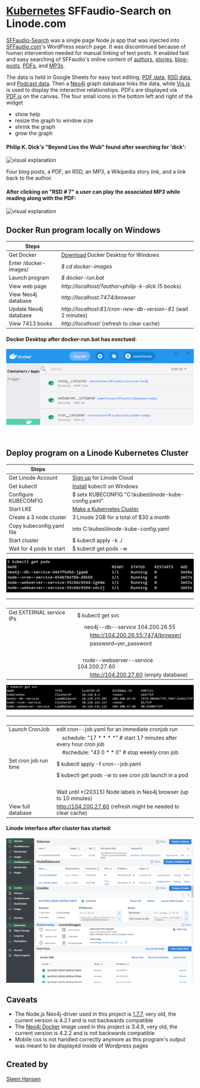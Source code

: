 

 
  


# [Kubernetes](https://www.linode.com/products/kubernetes/) SFFaudio-Search on Linode.com

  <a name='readme-start'></a> 

  

[SFFaudio-Search](http://192.53.120.71) was a single page Node.js app that was injected into [SFFaudio.com](https://www.sffaudio.com/)'s WordPress search page. It was discontinued because of human intervention needed for manual linking of text posts. It enabled fast and easy searching of SFFaudio's online content of [authors](http://192.53.120.71/?author=larry-niven), [stories](http://192.53.120.71/?book=beyond-lies-the-wub&author=philip-k-dick), [blog-posts](http://192.53.120.71/?book=beyond-lies-the-wub&author=philip-k-dick&view=post_book&choice=4), [PDFs](http://192.53.120.71/?book=beyond-lies-the-wub&author=philip-k-dick&view=pdf&choice=1), and [MP3s](http://192.53.120.71/?book=beyond-lies-the-wub&author=philip-k-dick&view=rsd&choice=1).

  
The data is held in Google Sheets for easy text editing; [PDF data](https://docs.google.com/spreadsheets/d/1sbQ8NR7hvcm4EjSlyhmte0rYtI_G3vnc1o5KLPAW2lc/),
 [RSD data](https://docs.google.com/spreadsheets/d/1VFMgWy6wmTkFIpeNW-NkZdWmpz5iZcuULgMpjn8_QgU/), and 
 [Podcast data](https://docs.google.com/spreadsheets/d/1cWtA1AaY83cBuU_6vt64adDeR-dfT-X1U5VgvCRVMAg/). Then a [Neo4j](https://neo4j.com/) graph database links the data, while [Vis.js](http://visjs.org/) is used to display the interactive relationships. PDFs are displayed via [PDF.js](https://github.com/mozilla/pdf.js) on the canvas. The four small icons in the bottom left and right of the widget

- show help
- resize the graph to window size
- shrink the graph
- grow the graph
  

#### Philip K. Dick's "Beyond Lies the Wub" found after searching for 'dick':

![visual explanation](https://github.com/steenhansen/sffaudio-search/blob/master/beyond-the-wub-book.png)

Four blog posts, a PDF, an RSD, an MP3, a Wikipedia story link, and a link back to the author.

#### After clicking on "RSD # 7" a user can play the associated MP3 while reading along with the PDF:

![visual explanation](https://github.com/steenhansen/sffaudio-search/blob/master/beyond-the-wub-rsd.png)


## Docker Run program locally on Windows

Steps | &nbsp;
------------ | -------------
Get Docker | [Download](https://hub.docker.com/editions/community/docker-ce-desktop-windows/) Docker Desktop for Windows
Enter /docker-images/ | *$ cd docker-images*
Launch program | *$ docker-run&period;bat*
View web page | *http://localhost/?author=philip-k-dick* (5 books)
View Neo4j database | *http://localhost:7474/browser*
Update Neo4j database | *http://localhost:81/cron-new-db-version-81* (wait 2 minutes)
View 7413 books | *http://localhost/* (refresh to clear cache)

#### Docker Desktop after docker-run.bat has exectued:

![visual explanation](https://github.com/steenhansen/sffaudio-search-kubernetes/blob/master/docker_run.png)

&nbsp;
&nbsp;
&nbsp;

  
## Deploy program on a Linode Kubernetes Cluster 


Steps | &nbsp;
------------ | -------------
Get Linode Account | [Sign up](https://login.linode.com/signup) for Linode Cloud
Get kubectl | [Install](https://kubernetes.io/docs/tasks/tools/install-kubectl/) kubectl on Windows
Configure KUBECONFIG | $ setx KUBECONFIG "C:\kubes\linode-kube-config.yaml"
Start LKE | [Make a Kubernetes Cluster](https://cloud.linode.com/kubernetes/clusters) 
Create a 3 node cluster| 3 Linode 2GB for a total of $30 a month
Copy kubeconfig.yaml file | into C:\kubes\linode-kube-config.yaml
Start cluster | $ kubectl apply -k ./   
Wait for 4 pods to start | $ kubectl get pods -w

![visual explanation](https://github.com/steenhansen/sffaudio-search-kubernetes/blob/master/kubectl_get_pods.png)

&nbsp; | &nbsp;
------------ | -------------
Get EXTERNAL service IPs | $ kubectl get svc
&nbsp; | &nbsp;&nbsp;&nbsp;&nbsp; neo4j--db--service 104.200.26.55
&nbsp; | &nbsp;&nbsp;&nbsp;&nbsp;&nbsp;&nbsp;&nbsp;&nbsp; http://104.200.26.55:7474/browser/
&nbsp; | &nbsp;&nbsp;&nbsp;&nbsp;&nbsp;&nbsp;&nbsp;&nbsp; password=yer_password 
&nbsp; | 
&nbsp; | &nbsp;&nbsp;&nbsp;&nbsp;node--webserver--service 104.200.27.60
&nbsp; | &nbsp;&nbsp;&nbsp;&nbsp;&nbsp;&nbsp;&nbsp;&nbsp; http://104.200.27.60 (empty database)

![visual explanation](https://github.com/steenhansen/sffaudio-search-kubernetes/blob/master/kubectl_get_svc.png)


&nbsp; | &nbsp;
------------ | -------------
Launch CronJob | edit cron--job.yaml for an immediate cronjob run
&nbsp; | &nbsp;&nbsp;&nbsp;&nbsp;schedule: "17 * * * *"  # start 17 minutes after every hour cron job
&nbsp; | &nbsp;&nbsp;&nbsp;&nbsp;#schedule: "43 0 * * 0" # stop weekly cron job 
Set cron job run time | $ kubectl apply -f cron--job.yaml
&nbsp; | $ kubectl get pods -w to see cron job launch in a pod
&nbsp; | 
&nbsp; | Wait until *(20315) Node labels in Neo4j browser (up to 10 minutes) 
View full database | http://104.200.27.60 (refresh might be needed to clear cache)

<a name="s"></a>
#### Linode interface after cluster has started:
<a name="kubernetes-screen-shot"></a>
![visual explanation](https://github.com/steenhansen/sffaudio-search-kubernetes/blob/master/lke.png)


## Caveats
- The Node.js Neo4j-driver used in this project is [1.7.7](https://www.npmjs.com/package/neo4j-driver/v/1.7.7), very old, the current version is 4.2.1 and is not backwards compatible
- The [Neo4j Docker](https://hub.docker.com/_/neo4j) image used in this project is 3.4.9, very old, the current version is 4.2.2 and is not backwards compatible
- Mobile css is not handled correctly anymore as this program's output was meant to be displayed inside of Wordpress pages

## Created by

[Steen Hansen](https://github.com/steenhansen)

